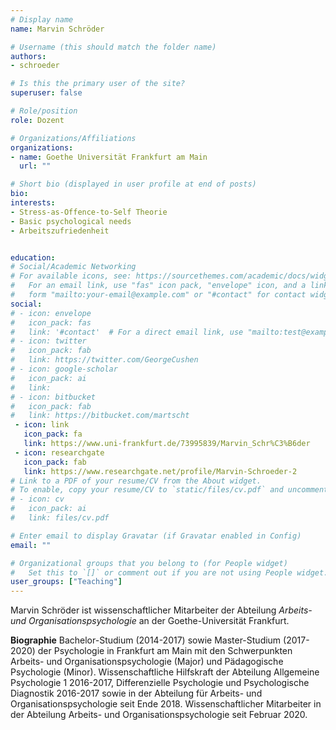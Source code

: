 ```yaml
---
# Display name
name: Marvin Schröder

# Username (this should match the folder name)
authors:
- schroeder

# Is this the primary user of the site?
superuser: false

# Role/position
role: Dozent

# Organizations/Affiliations
organizations:
- name: Goethe Universität Frankfurt am Main
  url: ""

# Short bio (displayed in user profile at end of posts)
bio:
interests:
- Stress-as-Offence-to-Self Theorie
- Basic psychological needs
- Arbeitszufriedenheit


education:
# Social/Academic Networking
# For available icons, see: https://sourcethemes.com/academic/docs/widgets/#icons
#   For an email link, use "fas" icon pack, "envelope" icon, and a link in the
#   form "mailto:your-email@example.com" or "#contact" for contact widget.
social:
# - icon: envelope
#   icon_pack: fas
#   link: '#contact'  # For a direct email link, use "mailto:test@example.org".
# - icon: twitter
#   icon_pack: fab
#   link: https://twitter.com/GeorgeCushen
# - icon: google-scholar
#   icon_pack: ai
#   link: 
# - icon: bitbucket
#   icon_pack: fab
#   link: https://bitbucket.com/martscht
 - icon: link
   icon_pack: fa
   link: https://www.uni-frankfurt.de/73995839/Marvin_Schr%C3%B6der
 - icon: researchgate
   icon_pack: fab
   link: https://www.researchgate.net/profile/Marvin-Schroeder-2
# Link to a PDF of your resume/CV from the About widget.
# To enable, copy your resume/CV to `static/files/cv.pdf` and uncomment the lines below.
# - icon: cv
#   icon_pack: ai
#   link: files/cv.pdf

# Enter email to display Gravatar (if Gravatar enabled in Config)
email: ""

# Organizational groups that you belong to (for People widget)
#   Set this to `[]` or comment out if you are not using People widget.
user_groups: ["Teaching"]
---
```


Marvin Schröder ist wissenschaftlicher Mitarbeiter der Abteilung _Arbeits- und Organisationspsychologie_ an der Goethe-Universität Frankfurt. 

**Biographie**
Bachelor-Studium (2014-2017) sowie Master-Studium (2017-2020) der Psychologie in Frankfurt am Main mit den Schwerpunkten Arbeits- und Organisationspsychologie (Major) und Pädagogische Psychologie (Minor). Wissenschaftliche Hilfskraft der Abteilung Allgemeine Psychologie 1 2016-2017, Differenzielle Psychologie und Psychologische Diagnostik 2016-2017 sowie in der Abteilung für Arbeits- und Organisationspsychologie seit Ende 2018. Wissenschaftlicher Mitarbeiter in der Abteilung Arbeits- und Organisationspsychologie seit Februar 2020.
